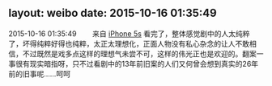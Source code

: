 layout: weibo
date: 2015-10-16 01:35:49
---
<meta name="referrer" content="no-referrer" />

2015-10-16 01:35:49  &nbsp;&nbsp;&nbsp;&nbsp;&nbsp;&nbsp; 来自 <a href="sinaweibo://customweibosource" rel="nofollow">iPhone 5s</a>
看完了，整体感觉剧中的人太纯粹了，坏得纯粹好得也纯粹，太正太理想化，正面人物没有私心杂念的让人不敢相信，不过既然是戏多点这样的理想气未尝不可，这样的伟光正也是欢迎的。翻案一事很有现实暗指呀，只不过看剧中的13年前旧案的人们又何曾会想到真实的26年前的旧事呢……呵呵 ​​​
